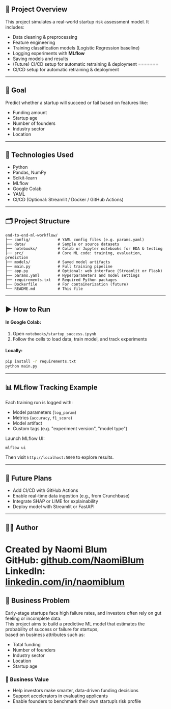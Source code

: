 

## 📌 Project Overview

This project simulates a real-world startup risk assessment model. It includes:

- Data cleaning & preprocessing
- Feature engineering
- Training classification models (Logistic Regression baseline)
- Logging experiments with **MLflow**
- Saving models and results
- (Future) CI/CD setup for automatic retraining & deployment
=======
- CI/CD setup for automatic retraining & deployment

---

## 🎯 Goal

Predict whether a startup will succeed or fail based on features like:

- Funding amount
- Startup age
- Number of founders
- Industry sector
- Location

---

## 🧠 Technologies Used

- Python
- Pandas, NumPy
- Scikit-learn
- MLflow
- Google Colab
- YAML
- CI/CD (Optional: Streamlit / Docker / GitHub Actions)

---

## 🗂️ Project Structure

```
end-to-end-ml-workflow/
├── config/            # YAML config files (e.g. params.yaml)
├── data/              # Sample or source datasets
├── notebooks/         # Colab or Jupyter notebooks for EDA & testing
├── src/               # Core ML code: training, evaluation, prediction
├── models/            # Saved model artifacts
├── main.py            # Full training pipeline
├── app.py             # Optional: web interface (Streamlit or Flask)
├── params.yaml        # Hyperparameters and model settings
├── requirements.txt   # Required Python packages
├── Dockerfile         # For containerization (future)
└── README.md          # This file
```

---

## ▶️ How to Run

#### In Google Colab:

1. Open `notebooks/startup_success.ipynb`
2. Follow the cells to load data, train model, and track experiments

#### Locally:

```bash
pip install -r requirements.txt
python main.py
```

---

## 📊 MLflow Tracking Example

Each training run is logged with:

- Model parameters (`log_param`)
- Metrics (`accuracy`, `f1_score`)
- Model artifact
- Custom tags (e.g. "experiment version", "model type")

Launch MLflow UI:
```bash
mlflow ui
```

Then visit `http://localhost:5000` to explore results.

---

## 🚀 Future Plans

- Add CI/CD with GitHub Actions
- Enable real-time data ingestion (e.g., from Crunchbase)
- Integrate SHAP or LIME for explainability
- Deploy model with Streamlit or FastAPI

---

## 👩‍💻 Author

Created by **Naomi Blum**  
GitHub: [github.com/NaomiBlum](https://github.com/NaomiBlum)  
LinkedIn: [linkedin.com/in/naomiblum](https://linkedin.com/in/naomiblum)
=======

## 🧠 Business Problem

Early-stage startups face high failure rates, and investors often rely on gut feeling or incomplete data.  
This project aims to build a predictive ML model that estimates the probability of success or failure for startups,  
based on business attributes such as:

- Total funding
- Number of founders
- Industry sector
- Location
- Startup age

### 🎯 Business Value

- Help investors make smarter, data-driven funding decisions  
- Support accelerators in evaluating applicants  
- Enable founders to benchmark their own startup’s risk profile
